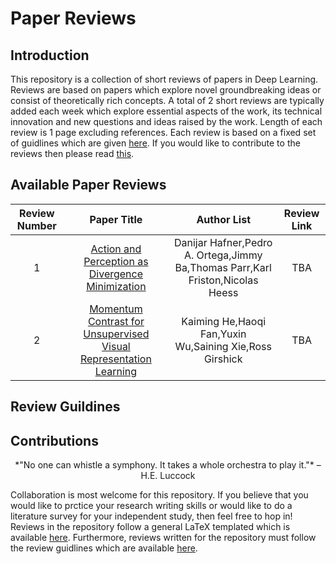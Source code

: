 # Paper Reviews

## Introduction
This repository is a collection of short reviews of papers in Deep Learning. Reviews are based on papers which explore novel groundbreaking ideas or consist of theoretically rich concepts. A total of 2 short reviews are typically added each week which explore essential aspects of the work, its technical innovation and new questions and ideas raised by the work. Length of each review is 1 page excluding references. Each review is based on a fixed set of guidlines which are given [here](#guidlines). If you would like to contribute to the reviews then please read [this](#contributions).

## Available Paper Reviews

|Review Number|Paper Title|Author List|Review Link|
|:-----------:|:---------:|:---------:|:---------:|
|1|[Action and Perception as Divergence Minimization](https://arxiv.org/pdf/2009.01791.pdf)|Danijar Hafner,Pedro A. Ortega,Jimmy Ba,Thomas Parr,Karl Friston,Nicolas Heess|TBA|
|2|[Momentum Contrast for Unsupervised Visual Representation Learning](https://arxiv.org/pdf/1911.05722.pdf)|Kaiming He,Haoqi Fan,Yuxin Wu,Saining Xie,Ross Girshick|TBA|

## <a name="guidlines"></a>Review Guildines


## <a name="contributions"></a>Contributions
<p align="center">*"No one can whistle a symphony. It takes a whole orchestra to play it."* – H.E. Luccock</p>  

Collaboration is most welcome for this repository. If you believe that you would like to prctice your research writing skills or would like to do a literature survey for your independent study, then feel free to hop in! Reviews in the repository follow a general LaTeX templated which is available [here](). Furthermore, reviews written for the repository must follow the review guidlines which are available [here](#guidlines).


